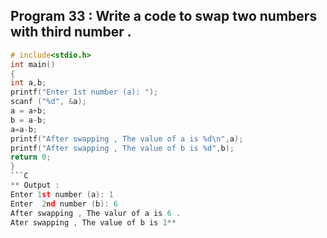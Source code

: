 ## Program 33 : Write a code to swap two numbers with third number .
```C
# include<stdio.h>
int main()
{
int a,b;
printf("Enter 1st number (a): ");
scanf ("%d", &a);
a = a+b;
b = a-b;
a=a-b;
printf("After swapping , The value of a is %d\n",a);
printf("After swapping , The value of b is %d",b);
return 0;
}
```C
** Output : 
Enter 1st number (a): 1
Enter  2nd number (b): 6
After swapping , The valur of a is 6 .
Ater swapping , The value of b is 1**
